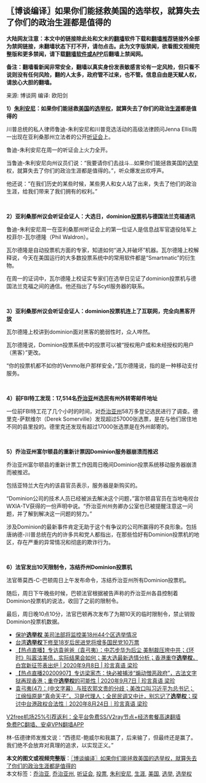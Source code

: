  <h2>〖博谈编译〗如果你们能拯救美国的选举权，就算失去了你们的政治生涯都是值得的</h2> <p class="notice"><b>大陆网友注意：本文中的链接除此处和文末的<a href="https://github.com/bannedbook/fanqiang" >翻墙</a>软件下载和<a href="https://github.com/killgcd/justmysocks/blob/master/README.md">翻墙推荐</a>链接外全部为禁网链接，未翻墙状态下打不开，请勿点击。此为文字版禁闻，欲看图文视频完整版和更多禁闻，请下载<a href="https://github.com/bannedbook/fanqiang">翻墙软件或APP</a>后翻墙上禁闻网。</p><p>备注：翻墙看新闻非常安全，翻墙以真实身份发表敏感言论有一定风险，但只看不说则没有任何风险，翻的人太多，政府管不过来，也不管。信息自由是天赋人权，请放心大胆的翻墙。</b></p>  <div class="entry"> <p>来源:&nbsp;博谈网                      编译:&nbsp;欧阳剑                           </p> <p></p> <p><strong>1）<a href="https://www.bannedbook.org/bnews/tag/%e6%9c%b1%e5%88%a9%e5%ae%89%e5%b0%bc/" class="st_tag internal_tag" rel="tag" title="标签 朱利安尼 下的日志">朱利安尼</a>：如果你们能拯救<a href="https://www.bannedbook.org/bnews/tag/%e7%be%8e%e5%9b%bd/" class="st_tag internal_tag" rel="tag" title="标签 美国 下的日志">美国</a>的<a href="https://www.bannedbook.org/bnews/tag/%E9%80%89%E4%B8%BE%E6%9D%83/" class="st_tag internal_tag" rel="tag" title="标签 选举权 下的日志">选举权</a>，就算失去了你们的政治<a href="https://www.bannedbook.org/bnews/tag/%E7%94%9F%E6%B6%AF/" class="st_tag internal_tag" rel="tag" title="标签 生涯 下的日志">生涯</a>都是值得的</strong></p> <p>川普总统的私人律师鲁迪-朱利安尼和川普竞选活动的高级法律顾问Jenna Ellis周一出现在亚利桑那州立法者的公开<a href="https://www.bannedbook.org/bnews/tag/%e5%90%ac%e8%af%81%e4%bc%9a/" class="st_tag internal_tag" rel="tag" title="标签 听证会 下的日志">听证会</a>上。</p> <p>鲁迪-朱利安尼在周一的听证会上火力全开。</p> <p>当鲁迪-朱利安尼向州议员们说：“我要请你们去战斗&#8230;如果你们能拯救美国的<a href="https://www.bannedbook.org/bnews/tag/%e9%80%89%e4%b8%be/" class="st_tag internal_tag" rel="tag" title="标签 选举 下的日志">选举</a>权，就算失去了你们的政治生涯都是值得的。”，听众爆发出欢呼声。</p> <p>他还说：“在我们历史的某些时候，某些男人和女人站了出来，失去了他们的政治生涯，给我们带来了我们拥有的权利。”</p> <p> </p> <p></p>  <p><strong>2）亚利桑那州议会听证会证人：大选日，dominion<a href="https://www.bannedbook.org/bnews/tag/%E6%8A%95%E7%A5%A8/" class="st_tag internal_tag" rel="tag" title="标签 投票 下的日志">投票</a>机与德国法兰克福通讯</strong></p> <p>鲁迪-朱利安尼周一在亚利桑那州听证会上的第一位证人是信息战军官退役陆军上校菲尔-瓦尔德隆（Phil Waldron）。</p> <p>瓦尔德隆是自动投票机方面的专家，知道如何“进入并破坏”机器。瓦尔德隆上校解释说，今天在美国运行的大多数投票系统中的常用软件都是“Smartmatic”的衍生物。</p> <p>在周一的证词中，瓦尔德隆上校证实专家们在选举日见证了dominion投票机与德国法兰克福之间的通信。他还指出了与Scytl服务器的联系。</p> <p> </p> <p></p> <p><strong>3）亚利桑那州议会听证会证人：dominion投票机连上了互联网，完全向黑客开放</strong></p> <p>瓦尔德隆上校讲到dominion面对黑客的脆弱性时，众人哗然。</p> <p>瓦尔德隆说，Dominion投票系统中的投票可以被“授权用户或和未经授权的用户（黑客）”更改。</p>  <p>“你的投票机都不如你的Venmo账户那样安全，”瓦尔德隆说，指的是一种移动支付服务。</p> <p> </p> <p></p> <p><strong>4）前FBI特工发现：17,514名<a href="https://www.bannedbook.org/bnews/tag/%E4%B9%94%E6%B2%BB%E4%BA%9A/" class="st_tag internal_tag" rel="tag" title="标签 乔治亚 下的日志">乔治亚</a>州选民有州外转寄邮件地址</strong></p> <p>一位前FBI特工花了几个小时的时间，对<a href="https://www.bannedbook.org/bnews/tag/%e4%b9%94%e6%b2%bb%e4%ba%9a%e5%b7%9e/" class="st_tag internal_tag" rel="tag" title="标签 乔治亚州 下的日志">乔治亚州</a>58万多登记选民进行了调查。德里克-萨默维尔（Derek Somerville）发现超过57000张选票，是在与他们居住地不同的县里投的。德里克还发现有超过17000张选票是在外州邮寄的。</p> <p> </p> <p></p> <p><strong>5）乔治亚州富尔顿县的重新计票因Dominion服务器崩溃而推迟</strong></p> <p>乔治亚州富尔顿县的重新计票工作因周日晚间Dominion投票系统移动服务器崩溃而被推迟。</p>  <p>包括亚特兰大在内的该县官员表示，服务器是新购买的。</p> <p>“Dominion公司的技术人员已经被派去解决这个问题，”富尔顿县官员在当地电视台WXIA-TV获得的一份声明中说。“乔治亚州州务卿办公室也已被提醒注意这一问题，并了解到解决这一问题的努力。”</p> <p>涉及Dominion的最新事件肯定无助于这个有争议的公司所赢得的不良形象。包括唐纳德-川普总统在内的许多共和党人都指出，在那些恰好有Dominion投票机的地区，存在严重的异常情况和彻底的欺诈行为。</p> <p> </p> <p></p> <p><strong>6）法官发出10天限制令，冻结乔州Dominion投票机</strong></p> <p>法官蒂莫西-C-巴顿周日上午发布命令，冻结乔治亚州所有Dominion投票机。</p> <p>随后，周日下午晚些时候，巴顿法官根据被告声称的乔治亚州各县控制着Dominion投票机的说法，收回了之前的限制令。</p> <p>最后，周日晚10点10分，法官巴顿再次发布了为期10天的临时限制令，禁止销毁Dominion投票机数据。</p>  <ul class='op-related-articles' title='相关阅读'> <li><a href='https://www.bannedbook.org/bnews/cnnews/20201103/1425034.html' target='_blank'>保护<b>选举权</b> 美司法部将监控美18州44个区选举情况</a></li> <li><a href='https://www.bannedbook.org/bnews/baitai/20201004/1408034.html' target='_blank'>台湾<b>选举权</b>下修至18岁后民进党将增多国民党10万票</a></li> <li><a href='https://www.bannedbook.org/bnews/bannedvideo/20200908/1392598.html' target='_blank'>【热点直播】专访袁爸爸（袁弓夷）：中芯步华为后尘 美制裁压垮中共；《环时》叫嚣沽美债，实际结果会如何；美大选最新选情分析；香港重夺<b>选举权</b>，白宫新征签表出炉  | 2020年9月8日 | 珍言真语 梁珍</a></li> <li><a href='https://www.bannedbook.org/bnews/bannedvideo/20200907/1392301.html' target='_blank'>【热点直播20200907】专访梁家杰：快必被捕涉“煽动憎恶政府”，古法文字狱再现香港；重夺<b>选举权</b>的可能性 | 2020年9月7日 | 珍言真语 梁珍</a></li> <li><a href='https://www.bannedbook.org/bnews/bannedvideo/20200824/1384679.html' target='_blank'>袁弓夷(47)：(中文字幕）与班农郭文贵的分歧；美改口叫习近平为总书记；江绵恒原是“真命天子”，习是代理人；全民民调又中计，别忘记了<b>选举权</b>；探讨中台港政权合法性｜2020年8月24日｜珍言真语 梁珍</a></li> </ul> <p class="texttj"> <a href="https://www.bannedbook.org/forum23/topic22702.html" target="_blank">V2free机场25%引荐返利：全平台免费SS/V2ray节点+经济套餐高速翻墙</a><br/> <a href="https://github.com/bannedbook/fanqiang/wiki/%E7%A6%81%E9%97%BB%E7%BD%91%E5%AE%89%E5%8D%93%E7%BF%BB%E5%A2%99%E6%96%B0%E9%97%BBAPP" target="_blank">免费PC翻墙、安卓VPN翻墙APP</a></p><p>林-伍德律师发推文说：“西德尼-鲍威尔和我赢了，后来输了，但最终还是赢了。我们绝不会放弃对真理的追求，以实现正义。”</p><a name='sharetosocial'></a>       <div><b>本文的图文或视频完整版</b>：<a href='https://www.bannedbook.org/bnews/cbnews/20201201/1439938.html'>〖博谈编译〗如果你们能拯救美国的选举权，就算失去了你们的政治生涯都是值得的</a></div>  </div><!--END ENTRY--> <div class="postfooter"> <div>本文标签：<a href="https://www.bannedbook.org/bnews/tag/%E4%B9%94%E6%B2%BB%E4%BA%9A/" rel="tag">乔治亚</a>, <a href="https://www.bannedbook.org/bnews/tag/%e4%b9%94%e6%b2%bb%e4%ba%9a%e5%b7%9e/" rel="tag">乔治亚州</a>, <a href="https://www.bannedbook.org/bnews/tag/%e5%90%ac%e8%af%81%e4%bc%9a/" rel="tag">听证会</a>, <a href="https://www.bannedbook.org/bnews/tag/%E6%8A%95%E7%A5%A8/" rel="tag">投票</a>, <a href="https://www.bannedbook.org/bnews/tag/%e6%9c%b1%e5%88%a9%e5%ae%89%e5%b0%bc/" rel="tag">朱利安尼</a>, <a href="https://www.bannedbook.org/bnews/tag/%E7%94%9F%E6%B6%AF/" rel="tag">生涯</a>, <a href="https://www.bannedbook.org/bnews/tag/%e7%be%8e%e5%9b%bd/" rel="tag">美国</a>, <a href="https://www.bannedbook.org/bnews/tag/%e9%80%89%e4%b8%be/" rel="tag">选举</a>, <a href="https://www.bannedbook.org/bnews/tag/%E9%80%89%E4%B8%BE%E6%9D%83/" rel="tag">选举权</a></div>  </div><!--END POSTFOOTER--> 